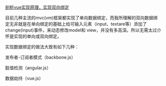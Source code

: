 [剖析vue实现原理，实现双向绑定](https://github.com/DMQ/mvvm/blob/master/readme.md)

目前几种主流的mvc(vm)框架都实现了单向数据绑定，而我所理解的双向数据绑定无非就是在单向绑定的基础上给可输入元素（input、textare等）添加了change(input)事件，来动态修改model和 view，并没有多高深。所以无需太过介怀是实现的单向或双向绑定。

实现数据绑定的做法大致有如下几种：

发布者-订阅者模式（backbone.js）

脏值检测（angular.js）

数据劫持（vue.js）
